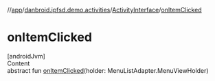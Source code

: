 //[app](../../index.md)/[danbroid.ipfsd.demo.activities](../index.md)/[ActivityInterface](index.md)/[onItemClicked](on-item-clicked.md)



# onItemClicked  
[androidJvm]  
Content  
abstract fun [onItemClicked](on-item-clicked.md)(holder: MenuListAdapter.MenuViewHolder)  



